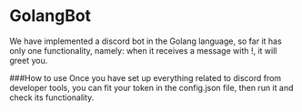 # GolangBot

We have implemented a discord bot in the Golang language, so far it has only one functionality, namely: when it receives a message with !, it will greet you.

###How to use
  Once you have set up everything related to discord from developer tools, you can fit your token in the config.json file, then run it and check its functionality.
